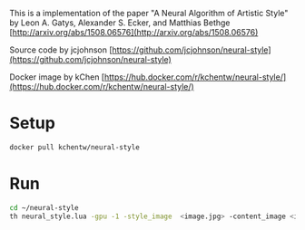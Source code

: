 This is a implementation of the paper
"A Neural Algorithm of Artistic Style" by Leon A. Gatys, Alexander S. Ecker, and Matthias Bethge
[http://arxiv.org/abs/1508.06576](http://arxiv.org/abs/1508.06576)

Source code by jcjohnson
[https://github.com/jcjohnson/neural-style](https://github.com/jcjohnson/neural-style)

Docker image by kChen
[https://hub.docker.com/r/kchentw/neural-style/](https://hub.docker.com/r/kchentw/neural-style/)

# Setup
```bash
docker pull kchentw/neural-style
```

# Run
```bash
cd ~/neural-style
th neural_style.lua -gpu -1 -style_image  <image.jpg> -content_image <image.jpg>
```

